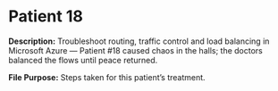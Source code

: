 # Patient 18

**Description:** Troubleshoot routing, traffic control and load balancing in Microsoft Azure — Patient #18 caused chaos in the halls; the doctors balanced the flows until peace returned.

**File Purpose:** Steps taken for this patient’s treatment.
